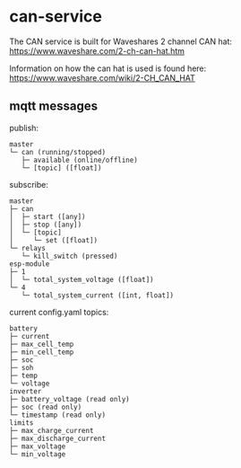 # can-service

The CAN service is built for Waveshares 2 channel CAN hat:
https://www.waveshare.com/2-ch-can-hat.htm

Information on how the can hat is used is found here:
https://www.waveshare.com/wiki/2-CH_CAN_HAT

## mqtt messages

publish:

```
master
└─ can (running/stopped)
   ├─ available (online/offline)
   └─ [topic] ([float])
```

subscribe:

```
master
├─ can
│  ├─ start ([any])
│  ├─ stop ([any])
│  └─ [topic]
│     └─ set ([float])
└─ relays
   └─ kill_switch (pressed)
esp-module
├─ 1
│  └─ total_system_voltage ([float])
└─ 4
   └─ total_system_current ([int, float])
```

current config.yaml topics:

```
battery
├─ current
├─ max_cell_temp
├─ min_cell_temp
├─ soc
├─ soh
├─ temp
└─ voltage
inverter
├─ battery_voltage (read only)
├─ soc (read only)
└─ timestamp (read only)
limits
├─ max_charge_current
├─ max_discharge_current
├─ max_voltage
└─ min_voltage
```
